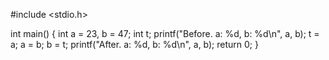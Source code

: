 #include <stdio.h>

int main() {
   int a = 23, b = 47;
   int t;
   printf("Before. a: %d, b: %d\n", a, b);
   t = a;
   a = b;
   b = t;
   printf("After.  a: %d, b: %d\n", a, b);
   return 0;
}
